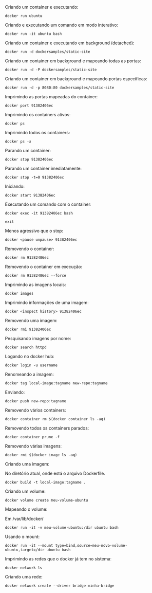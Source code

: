 Criando um container e executando:

	docker run ubuntu

Criando e executando um comando em modo interativo:

	docker run -it ubuntu bash

Criando um container e executando em background (detached):

	docker run -d dockersamples/static-site

Criando um container em background e mapeando todas as portas:

	docker run -d -P dockersamples/static-site

Criando um container em background e mapeando portas específicas:

	docker run -d -p 8080:80 dockersamples/static-site

Imprimindo as portas mapeadas do container:

	docker port 91382406ec

Imprimindo os containers ativos:

	docker ps

Imprimindo todos os containers:

	docker ps -a

Parando um container:

	docker stop 91382406ec

Parando um container imediatamente:

	docker stop -t=0 91382406ec

Iniciando:

	docker start 91382406ec

Executando um comando com o container:

	docker exec -it 91382406ec bash

	exit

Menos agressivo que o stop:

	docker <pause unpause> 91382406ec

Removendo o container:

	docker rm 91382406ec

Removendo o container em execução:

	docker rm 91382406ec --force

Imprimindo as imagens locais:

	docker images

Imprimindo informações de uma imagem:

	docker <inspect history> 91382406ec

Removendo uma imagem:

	docker rmi 91382406ec

Pesquisando imagens por nome:

	docker search httpd

Logando no docker hub:

	docker login -u username

Renomeando a imagem:

	docker tag local-image:tagname new-repo:tagname

Enviando:

	docker push new-repo:tagname

Removendo vários containers:

	docker container rm $(docker container ls -aq)

Removendo todos os containers parados:

	docker container prune -f

Removendo várias imagens:

	docker rmi $(docker image ls -aq)

Criando uma imagem:

No diretório atual, onde está o arquivo Dockerfile.

	docker build -t local-image:tagname .

Criando um volume:

	docker volume create meu-volume-ubuntu

Mapeando o volume:

Em /var/lib/docker/

	docker run -it -v meu-volume-ubuntu:/dir ubuntu bash

Usando o mount:

	docker run -it --mount type=bind,source=meu-novo-volume-ubuntu,target=/dir ubuntu bash

Imprimindo as redes que o docker já tem no sistema:

	docker network ls

Criando uma rede:

	docker network create --driver bridge minha-bridge